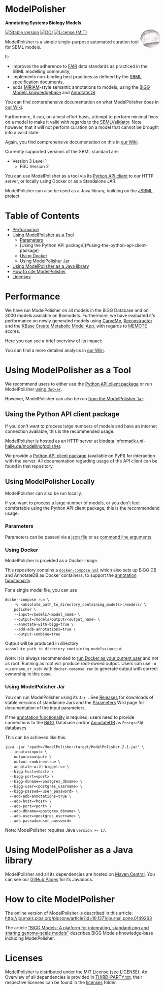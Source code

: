 # ModelPolisher 
**Annotating Systems Biology Models**

<img align="right" src="public/img/ModelPolisherIcon256.png" width="64"/>

[![Stable version](https://img.shields.io/badge/Stable_version-2.0-brightgreen.svg?style=plastic)](https://github.com/draeger-lab/ModelPolisher/releases/)
[![DOI](http://img.shields.io/badge/DOI-10.1371%20%2F%20journal.pone.0149263-blue.svg?style=plastic)](https://doi.org/10.1371/journal.pone.0149263)
[![License (MIT)](https://img.shields.io/badge/license-MIT-blue.svg?style=plastic)](http://opensource.org/licenses/MIT)

ModelPolisher is a simple single-purpose automated curation tool for SBML models.

It:

- improves the adherence to [FAIR]((https://doi.org/10.1038%2FSDATA.2016.18)) data standards as practiced in the SBML modelling community,
- implements non-binding best practices as defined by the [SBML specification](https://sbml.org/documents/specifications/) documents,
- adds [MIRIAM]((https://doi.org/10.1038%2Fnbt1156))-style semantic annotations to models, using the [BiGG Models knowledgebase](http://bigg.ucsd.edu) and [AnnotateDB](https://github.com/matthiaskoenig/annotatedb).

You can find comprehensive documentation on what ModelPolisher does in [our Wiki](https://github.com/draeger-lab/ModelPolisher/wiki).

Furthermore, it can, on a best effort basis, attempt to perform minimal fixes on a model to make it valid with regards to the [SBMLValidator](https://sbml.org/jsbml/files/doc/api/1.6.1/org/sbml/jsbml/validator/SBMLValidator.html).
Note however, that it will not perform curation on a model that cannot be brought into a valid state.

Again, you find comprehensive documentation on this in [our Wiki](https://github.com/draeger-lab/ModelPolisher/wiki).

Currently supported versions of the SBML standard are:

- Version 3 Level 1
  - FBC Version 2

You can use ModelPolisher as a tool via its [Python API client](https://github.com/draeger-lab/MPClient) to our HTTP server, or locally using Docker or as a Standalone JAR.

ModelPolisher can also be used as a Java library, building on the [JSBML](https://sbml.org/software/jsbml/) project.

# Table of Contents

* [Performance](#performance)
* [Using ModelPolisher as a Tool](#using-modelpolisher-as-a-tool)
  * [Parameters](#parameters)
  * [Using the Python API package](#using-the-python-api-client-
  package)
  * [Using Docker](#using-docker)
  * [Using ModelPolisher Jar](#using-modepolisher-jar)
* [Using ModelPolisher as a Java library](#using-modelpolisher-as-a-java-library)
* [How to cite ModelPolisher](#how-to-cite-ModelPolisher)
* [Licenses](#licenses)

# Performance
We have run ModelPolisher on all models in the BiGG Database and on 3000 models available on Biomodels. Furthermore, we have evaluated it's performance on newly generated models using [CarveMe](https://github.com/cdanielmachado/carveme), [Reconstructor](https://github.com/emmamglass/reconstructor) and the [KBase Create Metabolic Model App](https://kbase.us/applist/apps/fba_tools/build_multiple_metabolic_models/release), with regards to [MEMOTE](https://memote.readthedocs.io/en/latest/) scores.

Here you can see a brief overview of its impact:

You can find a more detailed analysis in [our Wiki](https://github.com/draeger-lab/ModelPolisher/wiki/Performance).

# Using ModelPolisher as a Tool
We recommend users to either use the [Python API client package](#using-the-python-api-client-package) or run ModelPolisher [using `docker`](#using-docker).

However, ModelPolisher can also be run [from the ModelPolisher `Jar`](#using-jar).

## Using the Python API client package
If you don't want to process large numbers of models and have an internet connection available, this is the recommended usage.

ModelPolisher is hosted as an HTTP server at [biodata.informatik.uni-halle.de/modelling/polisher](biodata.informatik.uni-halle.de/modelling/polisher).

We provide a [Python API client package](https://github.com/draeger-lab/MPClient) (available on PyPI) for interaction with the server. All documentation regarding usage of the API client can be found in that repository.

## Using ModelPolisher Locally
ModelPolisher can also be run locally.

If you want to process a large number of models, or you don't feel comfortable using the Python API client package, this is the recommendend usage.

### Parameters
Parameters can be passed via a [json file](https://github.com/draeger-lab/ModelPolisher/wiki/Parameters#json-file) or as [command line arguments]((https://github.com/draeger-lab/ModelPolisher/wiki/Parameters#command-line-arguments)).

### Using Docker
ModelPolisher is provided as a Docker image.

This repository contains a [`docker-compose.yml`](./docker-compose.yml) which also sets up BiGG DB and AnnotateDB as Docker containers, to support the [annotation functionality](https://github.com/draeger-lab/ModelPolisher/wiki/Annotation).

For a single model file, you can use
``` shell
docker-compose run \
	-v <absolute_path_to_directory_containing_models>:/models/ \
	polisher \
	--input=/models/<model_name> \
	--output=/models/output/<output_name> \
	--annotate-with-bigg=true \
	--add-adb-annotations=true \
	--output-combine=true 
```

Output will be produced in directory `<absolute_path_to_directory_containing_models>/output`.

*Note*: It is always recommended to [run Docker as your current user](https://docs.docker.com/engine/install/linux-postinstall/#manage-docker-as-a-non-root-user) and not as root. Running as root will produce root-owned output. Users can use `-u <username_or_uid>` with `docker-compose run` to generate output with correct ownership in this case.

### Using ModelPolisher Jar
You can run ModelPolisher using its `Jar `.
See [Releases](https://github.com/draeger-lab/ModelPolisher/releases/latest) for downloads of stable versions of standalone Jars and the [Parameters](https://github.com/draeger-lab/ModelPolisher/wiki/Parameters) Wiki page for documentation of the input parameters.

If the [annotation functionality](https://github.com/draeger-lab/ModelPolisher/wiki/Annotation) is required, users need to provide connections to the [BiGG](https://github.com/SBRG/bigg_models) Database and/or [AnnotateDB](https://github.com/matthiaskoenig/annotatedb) as `PostgreSQL` databases.

This can be achieved like this:
```
java -jar "<path>/ModelPolisher/target/ModelPolisher-2.1.jar" \
  --input=<input> \
  --output=<output> \
  --output-combine=true \
  --annotate-with-bigg=true \
  --bigg-host=<host> \
  --bigg-port=<port> \
  --bigg-dbname=<postgres_dbname> \
  --bigg-user=<postgres_username> \
  --bigg-passwd=<user_password> \
  --add-adb-annotations=true \
  --adb-host=<host> \
  --adb-port=<port> \
  --adb-dbname=<postgres_dbname> \
  --adb-user=<postgres_username> \
  --adb-passwd=<user_password>
```

Note: ModelPolisher requires Java `version >= 17`.

# Using ModelPolisher as a Java library
ModelPolisher and all its dependencies are hosted on [Maven Central](). You can see our [GitHub Pages](http://draeger-lab.github.io/ModelPolisher/) for its Javadocs.

# How to cite ModelPolisher
The online version of ModelPolisher is described in this article: http://journals.plos.org/plosone/article?id=10.1371/journal.pone.0149263

The article ["BiGG Models: A platform for integrating, standardizing and sharing genome-scale models"](https://nar.oxfordjournals.org/content/44/D1/D515) describes BiGG Models knowledge-base including ModelPolisher.

# Licenses
ModelPolisher is distributed under the MIT License (see LICENSE).
An Overview of all dependencies is provided in [THIRD-PARTY.txt](https://github.com/draeger-lab/ModelPolisher/blob/master/THIRD-PARTY.txt), their respective licenses can be found in the [licenses](./licenses) folder.


